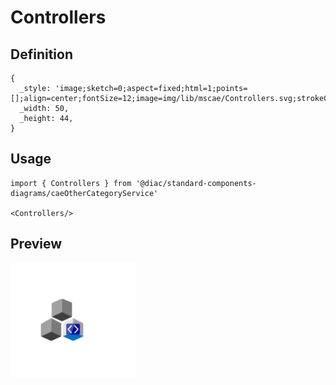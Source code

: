 # Controllers

## Definition

```
{
  _style: 'image;sketch=0;aspect=fixed;html=1;points=[];align=center;fontSize=12;image=img/lib/mscae/Controllers.svg;strokeColor=none;',
  _width: 50,
  _height: 44,
}
```

## Usage

```
import { Controllers } from '@diac/standard-components-diagrams/caeOtherCategoryService'

<Controllers/>
```

## Preview

<img src="./controllers.png" width="200"/>
